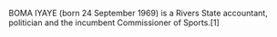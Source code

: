 BOMA IYAYE (born 24 September 1969) is a Rivers State accountant, politician and the incumbent Commissioner of Sports.[1]
